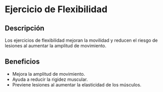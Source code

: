 # Ejercicio de Flexibilidad

## Descripción
Los ejercicios de flexibilidad mejoran la movilidad y reducen el riesgo de lesiones al aumentar la amplitud de movimiento.

## Beneficios
- Mejora la amplitud de movimiento.
- Ayuda a reducir la rigidez muscular.
- Previene lesiones al aumentar la elasticidad de los músculos.


